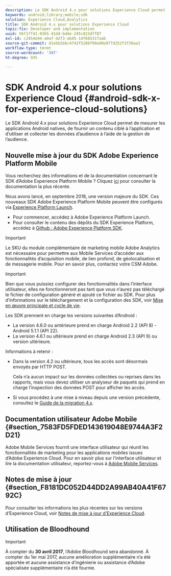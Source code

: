 ```yaml
---
description: Le SDK Android 4.x pour solutions Experience Cloud permet de mesurer les applications Android natives, de fournir un contenu ciblé à l’application et d’utiliser et collecter les données d’audience à l’aide de la gestion de l’audience.
keywords: android;library;mobile;sdk
solution: Experience Cloud,Analytics
title: SDK Android 4.x pour solutions Experience Cloud
topic-fix: Developer and implementation
uuid: 56f1ff41-0365-41dd-bdde-245c823dff07
exl-id: c2454e94-a9af-42f3-ab45-14f68531faab
source-git-commit: d1ebb2bbc4742f5288f90a90e977d252f3f30aa3
workflow-type: tm+mt
source-wordcount: '397'
ht-degree: 93%

---
```


# SDK Android 4.x pour solutions Experience Cloud {#android-sdk-x-for-experience-cloud-solutions}

Le SDK Android 4.x pour solutions Experience Cloud permet de mesurer les applications Android natives, de fournir un contenu ciblé à l’application et d’utiliser et collecter les données d’audience à l’aide de la gestion de l’audience.

## Nouvelle mise à jour du SDK Adobe Experience Platform Mobile

Vous recherchez des informations et de la documentation concernant le SDK d’Adobe Experience Platform Mobile ? Cliquez [ici](https://aep-sdks.gitbook.io/docs/) pour consulter la documentation la plus récente.

Nous avons lancé, en septembre 2018, une version majeure du SDK. Ces nouveaux SDK Adobe Experience Platform Mobile peuvent être configurés via [Experience Platform Launch](https://www.adobe.com/fr/experience-platform/launch.html).

* Pour commencer, accédez à Adobe Experience Platform Launch.
* Pour consulter le contenu des dépôts du SDK Experience Platform, accédez à [Github : Adobe Experience Platform SDK](https://github.com/Adobe-Marketing-Cloud/acp-sdks).

>[!IMPORTANT]
>
>Le SKU du module complémentaire de marketing mobile Adobe Analytics est nécessaire pour permettre aux Mobile Services d’accéder aux fonctionnalités d’acquisition mobile, de lien profond, de géolocalisation et de messagerie mobile. Pour en savoir plus, contactez votre CSM Adobe.

>[!IMPORTANT]
>
>Bien que vous puissiez configurer des fonctionnalités dans l’interface utilisateur, elles ne fonctionneront pas tant que vous n’aurez pas téléchargé le fichier de configuration généré et ajouté ce fichier au SDK. Pour plus d’informations sur le téléchargement et la configuration des SDK, voir [Mise en œuvre principale et cycle de vie](/help/android/getting-started/dev-qs.md).

Les SDK prennent en charge les versions suivantes d’Android :

* La version 4.6.0 ou antérieure prend en charge Android 2.2 (API 8) - Android 5.1.1 (API 22).
* La version 4.6.1 ou ultérieure prend en charge Android 2.3 (API 9) ou version ultérieure.

Informations à retenir :

* Dans la version 4.2 ou ultérieure, tous les accès sont désormais envoyés par HTTP POST.

   Cela n’a aucun impact sur les données collectées ou reprises dans les rapports, mais vous devez utiliser un analyseur de paquets qui prend en charge l’inspection des données POST pour afficher les accès.

* Si vous procédez à une mise à niveau depuis une version précédente, consultez le [Guide de la migration 4.x](/help/android/getting-started/migration-v3.md).

## Documentation utilisateur Adobe Mobile {#section_7583FD5FDED143619048E9744A3F2D21}

Adobe Mobile Services fournit une interface utilisateur qui réunit les fonctionnalités de marketing pour les applications mobiles issues d’Adobe Experience Cloud. Pour en savoir plus sur l’interface utilisateur et lire la documentation utilisateur, reportez-vous à [Adobe Mobile Services](/help/using/home.md).

## Notes de mise à jour {#section_F8181DC052D44DD2A99AB40A41F6792C}

Pour consulter les informations les plus récentes sur les versions d’Experience Cloud, voir [Notes de mise à jour d’Experience Cloud](/help/using/home.md).

## Utilisation de Bloodhound

>[!IMPORTANT]
>
>À compter du **30 avril 2017**, l’Adobe Bloodhound sera abandonné. À compter du 1er mai 2017, aucune amélioration supplémentaire n’a été apportée et aucune assistance d’ingénierie ou assistance d’Adobe spécialisée supplémentaire n’a été fournie.
